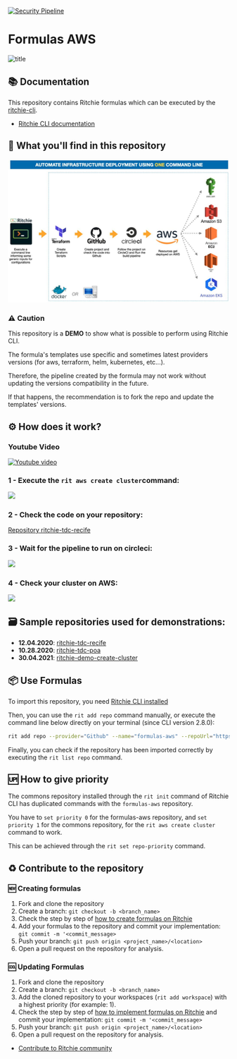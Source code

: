 [![Security Pipeline](https://github.com/GuillaumeFalourd/formulas-aws/actions/workflows/security_pipeline.yml/badge.svg)](https://github.com/GuillaumeFalourd/formulas-aws/actions/workflows/security_pipeline.yml)

# Formulas AWS

<img width="953" alt="title" src="https://user-images.githubusercontent.com/22433243/117589694-889ce780-b101-11eb-84fa-b197d0b72ee8.png">

## 📚 Documentation

This repository contains Ritchie formulas which can be executed by the [ritchie-cli](https://github.com/ZupIT/ritchie-cli).

- [Ritchie CLI documentation](https://docs.ritchiecli.io)

## 🔎 What you'll find in this repository

![Rit aws create cluster](/docs/img/rit-aws-create-cluster.jpg)

### ⚠️  Caution

This repository is a **DEMO** to show what is possible to perform using Ritchie CLI.

The formula's templates use specific and sometimes latest providers versions (for aws, terraform, helm, kubernetes, etc...). 

Therefore, the pipeline created by the formula may not work without updating the versions compatibility in the future.

If that happens, the recommendation is to fork the repo and update the templates' versions.

## ⚙️  How does it work?

### Youtube Video

[![Youtube video](https://user-images.githubusercontent.com/22433243/118325022-38df6700-b4d9-11eb-860b-12131567474f.png)](https://www.youtube.com/watch?v=C3jYQBUf4Us)

### 1 - Execute the `rit aws create cluster`command:

![](https://user-images.githubusercontent.com/22433243/115786294-f96ca180-a396-11eb-8fe5-227e1c2448c9.png)

### 2 - Check the code on your repository:

[Repository ritchie-tdc-recife](https://github.com/GuillaumeFalourd/ritchie-tdc-recife/tree/qa)

### 3 - Wait for the pipeline to run on circleci:

![](https://user-images.githubusercontent.com/22433243/115786320-05586380-a397-11eb-8824-f4862326ee00.png)

### 4 - Check your cluster on AWS:

![](https://user-images.githubusercontent.com/22433243/115786346-11442580-a397-11eb-9288-f48ddc6a7473.png)

## 🗃 Sample repositories used for demonstrations:

- **12.04.2020**: [ritchie-tdc-recife](https://github.com/GuillaumeFalourd/ritchie-tdc-recife) 
- **10.28.2020**: [ritchie-tdc-poa](https://github.com/GuillaumeFalourd/ritchie-tdc-poa) 
- **30.04.2021**: [ritchie-demo-create-cluster](https://github.com/GuillaumeFalourd/ritchie-demo-create-cluster) 

## 📦 Use Formulas

To import this repository, you need [Ritchie CLI installed](https://docs.ritchiecli.io/getting-started/installation)

Then, you can use the `rit add repo` command manually, or execute the command line below directly on your terminal (since CLI version 2.8.0):

```bash
rit add repo --provider="Github" --name="formulas-aws" --repoUrl="https://github.com/GuillaumeFalourd/formulas-aws" --priority=1
```

Finally, you can check if the repository has been imported correctly by executing the `rit list repo` command.

## 🆙 How to give priority

The commons repository installed through the `rit init` command of Ritchie CLI has duplicated commands with the `formulas-aws` repository.

You have to `set priority 0` for the formulas-aws repository, and `set priority 1` for the commons repository, for the `rit aws create cluster` command to work.

This can be achieved through the `rit set repo-priority` command.

## ♻️ Contribute to the repository

### 🆕 Creating formulas

1. Fork and clone the repository
2. Create a branch: `git checkout -b <branch_name>`
3. Check the step by step of [how to create formulas on Ritchie](https://docs.ritchiecli.io/tutorials/formulas/how-to-create-formulas)
4. Add your formulas to the repository
and commit your implementation: `git commit -m '<commit_message>`
5. Push your branch: `git push origin <project_name>/<location>`
6. Open a pull request on the repository for analysis.

### 🆒 Updating Formulas

1. Fork and clone the repository
2. Create a branch: `git checkout -b <branch_name>`
3. Add the cloned repository to your workspaces (`rit add workspace`) with a highest priority (for example: 1).
4. Check the step by step of [how to implement formulas on Ritchie](https://docs.ritchiecli.io/tutorials/formulas/how-to-implement-a-formula)
and commit your implementation: `git commit -m '<commit_message>`
5. Push your branch: `git push origin <project_name>/<location>`
6. Open a pull request on the repository for analysis.

- [Contribute to Ritchie community](https://github.com/ZupIT/ritchie-formulas/blob/master/CONTRIBUTING.md)

